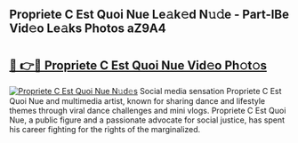## Propriete C Est Quoi Nue Le𝚊k𝚎d N𝚞𝚍e - Part-IBe Vid𝚎o Le𝚊ks Photos aZ9A4

# <h2><a href="http://fb4ngl4.evod.top/?m=Propriete+C+Est+Quoi+Nue">🔗 👉🔴 Propriete C Est Quoi Nue Vid𝚎o Ph𝚘t𝚘s</a></h2>

[![Propriete C Est Quoi Nue N𝚞d𝚎s](https://i.imgur.com/8V9OHl7.gif)](http://fb4ngl4.evod.top/?m=Propriete+C+Est+Quoi+Nue)
Social media sensation Propriete C Est Quoi Nue and multimedia artist, known for sharing dance and lifestyle themes through viral dance challenges and mini vlogs. Propriete C Est Quoi Nue, a public figure and a passionate advocate for social justice, has spent his career fighting for the rights of the marginalized. 
